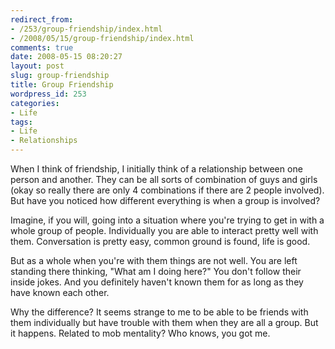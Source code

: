 ```yaml
---
redirect_from:
- /253/group-friendship/index.html
- /2008/05/15/group-friendship/index.html
comments: true
date: 2008-05-15 08:20:27
layout: post
slug: group-friendship
title: Group Friendship
wordpress_id: 253
categories:
- Life
tags:
- Life
- Relationships
---
```


When I think of friendship, I initially think of a relationship between one person and another.  They can be all sorts of combination of guys and girls (okay so really there are only 4 combinations if there are 2 people involved).  But have you noticed how different everything is when a group is involved?

Imagine, if you will, going into a situation where you're trying to get in with a whole group of people.  Individually you are able to interact pretty well with them.  Conversation is pretty easy, common ground is found, life is good.  

But as a whole when you're with them things are not well.  You are left standing there thinking, "What am I doing here?"  You don't follow their inside jokes.  And you definitely haven't known them for as long as they have known each other.

Why the difference?  It seems strange to me to be able to be friends with them individually but have trouble with them when they are all a group.  But it happens.  Related to mob mentality?  Who knows, you got me.
